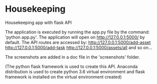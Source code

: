 # Housekeeping
Housekeeping app with flask API

The application is executed by running the app.py file by the command: 'python app.py'.
The application will open on http://127.0.0.1:5000/ by default.
The API routes are accessed by:
http://127.0.0.1:5000/add-asset
http://127.0.0.1:5000/add-task
http://127.0.0.1:5000/assets/all
and so on...

The screenshots are added in a doc file in the 'screenshots' folder.

(The python flask framework is used to create this API. Anaconda distribution is used to create python 3.6 virtual environment and flask framework is installed on the virtual environment created)
